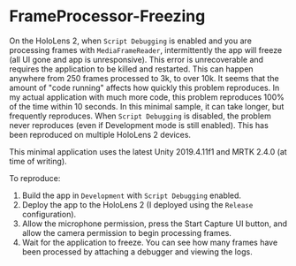 # FrameProcessor-Freezing

On the HoloLens 2, when `Script Debugging` is enabled and you are processing frames with `MediaFrameReader`, intermittently the app will freeze (all UI gone and app is unresponsive). This error is unrecoverable and requires the application to be killed and restarted. This can happen anywhere from 250 frames processed to 3k, to over 10k. It seems that the amount of "code running" affects how quickly this problem reproduces. In my actual application with much more code, this problem reproduces 100% of the time within 10 seconds. In this minimal sample, it can take longer, but frequently reproduces. When `Script Debugging` is disabled, the problem never reproduces (even if Development mode is still enabled). This has been reproduced on multiple HoloLens 2 devices.

This minimal application uses the latest Unity 2019.4.11f1 and MRTK 2.4.0 (at time of writing).

To reproduce:
1. Build the app in `Development` with `Script Debugging` enabled.
2. Deploy the app to the HoloLens 2 (I deployed using the `Release` configuration).
3. Allow the microphone permission, press the Start Capture UI button, and allow the camera permission to begin processing frames.
4. Wait for the application to freeze. You can see how many frames have been processed by attaching a debugger and viewing the logs.
